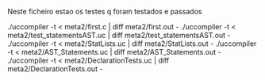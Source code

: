 Neste ficheiro estao os testes q foram testados e passados

./uccompiler -t < meta2/first.c | diff meta2/first.out -
./uccompiler -t < meta2/test_statementsAST.uc | diff meta2/test_statementsAST.out -
./uccompiler -t < meta2/StatLists.uc | diff meta2/StatLists.out -
./uccompiler -t < meta2/AST_Statements.uc | diff meta2/AST_Statements.out -
./uccompiler -t < meta2/DeclarationTests.uc | diff meta2/DeclarationTests.out -